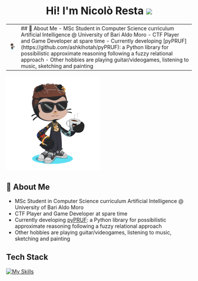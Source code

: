 <h1 align="center"> Hi! I'm Nicolò Resta <img src="https://media.giphy.com/media/hvRJCLFzcasrR4ia7z/giphy.gif" width="35"></h1>

<table>
  <tr>
    <td>
      <img src="https://github.com/ashkihotah/ashkihotah/blob/main/my_octocat.png" width="256">
    </td>
    <td>
      ## 🚀 About Me
      - MSc Student in Computer Science curriculum Artificial Intelligence @ University of Bari Aldo Moro
      - CTF Player and Game Developer at spare time
      - Currently developing [pyPRUF](https://github.com/ashkihotah/pyPRUF): a Python library for possibilistic approximate reasoning following a fuzzy relational approach
      - Other hobbies are playing guitar/videogames, listening to music, sketching and painting
    </td>
  </tr>
</table>

<img src="https://github.com/ashkihotah/ashkihotah/blob/main/my_octocat.png" width="256">

## 🚀 About Me
- MSc Student in Computer Science curriculum Artificial Intelligence @ University of Bari Aldo Moro
- CTF Player and Game Developer at spare time
- Currently developing [pyPRUF](https://github.com/ashkihotah/pyPRUF): a Python library for possibilistic approximate reasoning following a fuzzy relational approach
- Other hobbies are playing guitar/videogames, listening to music, sketching and painting

## Tech Stack
[![My Skills](https://skillicons.dev/icons?i=linux,kali,bash,powershell,c,cpp,cmake,java,mysql,py,pytorch,tensorflow,godot,matlab,php,html,javascript,processing,md,git,github,docker,vscode,neovim,vim,pycharm,sublime,idea,eclipse,latex)](https://skillicons.dev)
